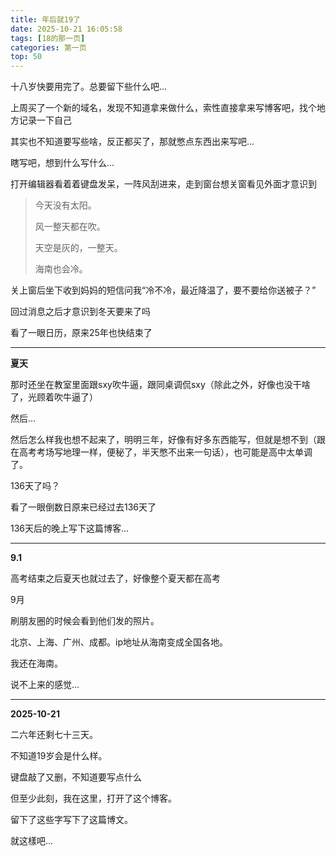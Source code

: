 ```yaml
---
title: 年后就19了
date: 2025-10-21 16:05:58
tags: [18的那一页]
categories: 第一页
top: 50
---
```

十八岁快要用完了。总要留下些什么吧...
<!--more-->
上周买了一个新的域名，发现不知道拿来做什么，索性直接拿来写博客吧，找个地方记录一下自己

其实也不知道要写些啥，反正都买了，那就憋点东西出来写吧...

瞎写吧，想到什么写什么...

打开编辑器看着着键盘发呆，一阵风刮进来，走到窗台想关窗看见外面才意识到

>今天没有太阳。
>
>风一整天都在吹。
>
>天空是灰的，一整天。
>
>海南也会冷。

关上窗后坐下收到妈妈的短信问我“冷不冷，最近降温了，要不要给你送被子？”

回过消息之后才意识到冬天要来了吗

看了一眼日历，原来25年也快结束了

---

**夏天**

那时还坐在教室里面跟sxy吹牛逼，跟同桌调侃sxy（除此之外，好像也没干啥了，光顾着吹牛逼了）

然后...

然后怎么样我也想不起来了，明明三年，好像有好多东西能写，但就是想不到（跟在高考考场写地理一样，便秘了，半天憋不出来一句话），也可能是高中太单调了。

136天了吗？

看了一眼倒数日原来已经过去136天了

136天后的晚上写下这篇博客...

---

**9.1**

高考结束之后夏天也就过去了，好像整个夏天都在高考

9月

刷朋友圈的时候会看到他们发的照片。

北京、上海、广州、成都。ip地址从海南变成全国各地。

我还在海南。

说不上来的感觉...

---

**2025-10-21**

二六年还剩七十三天。

不知道19岁会是什么样。

键盘敲了又删，不知道要写点什么

但至少此刻，我在这里，打开了这个博客。

留下了这些字写下了这篇博文。

就这樣吧...